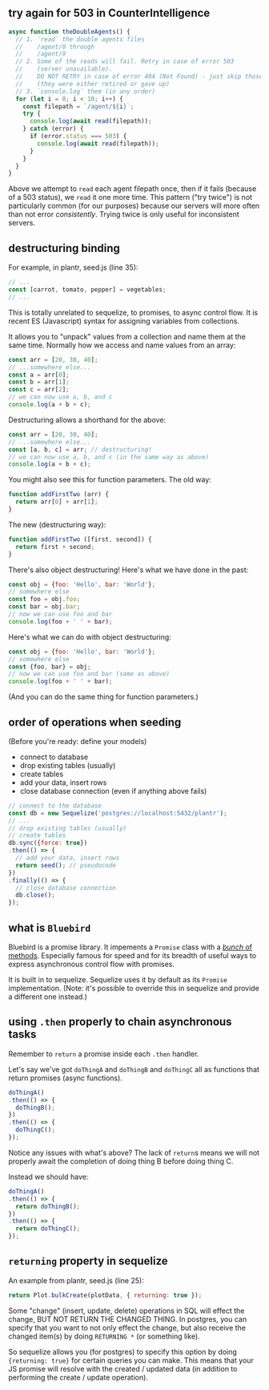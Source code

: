 ## try again for 503 in CounterIntelligence

```js
async function theDoubleAgents() {
  // 1. `read` the double agents files
  //    /agent/0 through
  //    /agent/9
  // 2. Some of the reads will fail. Retry in case of error 503
  //    (server unavailable).
  //    DO NOT RETRY in case of error 404 (Not Found) - just skip those
  //    (they were either retired or gave up)
  // 3. `console.log` them (in any order)
  for (let i = 0; i < 10; i++) {
    const filepath = `/agent/${i}`;
    try {
      console.log(await read(filepath));
    } catch (error) {
      if (error.status === 503) {
        console.log(await read(filepath));
      }
    }
  }
}
```

Above we attempt to `read` each agent filepath once, then if it fails (because of a 503 status), we `read` it one more time. This pattern ("try twice") is not particularly common (for our purposes) because our servers will more often than not error *consistently*. Trying twice is only useful for inconsistent servers.

## destructuring binding

For example, in plantr, seed.js (line 35):

```js
// ...
const [carrot, tomato, pepper] = vegetables;
// ...
```

This is totally unrelated to sequelize, to promises, to async control flow. It is recent ES (Javascript) syntax for assigning variables from collections.

It allows you to "unpack" values from a collection and name them at the same time. Normally how we access and name values from an array:

```js
const arr = [20, 30, 40];
// ...somewhere else...
const a = arr[0];
const b = arr[1];
const c = arr[2];
// we can now use a, b, and c
console.log(a + b + c);
```

Destructuring allows a shorthand for the above:

```js
const arr = [20, 30, 40];
// ...somewhere else...
const [a, b, c] = arr; // destructuring!
// we can now use a, b, and c (in the same way as above)
console.log(a + b + c);
```

You might also see this for function parameters. The old way:

```js
function addFirstTwo (arr) {
  return arr[0] + arr[1];
}
```

The new (destructuring way):

```js
function addFirstTwo ([first, second]) {
  return first + second;
}
```

There's also object destructuring! Here's what we have done in the past:

```js
const obj = {foo: 'Hello', bar: 'World'};
// somewhere else
const foo = obj.foo;
const bar = obj.bar;
// now we can use foo and bar
console.log(foo + ' ' + bar);
```

Here's what we can do with object destructuring:

```js
const obj = {foo: 'Hello', bar: 'World'};
// somewhere else
const {foo, bar} = obj;
// now we can use foo and bar (same as above)
console.log(foo + ' ' + bar);
```

(And you can do the same thing for function parameters.)

## order of operations when seeding

(Before you're ready: define your models)

- connect to database
- drop existing tables (usually)
- create tables
- add your data, insert rows
- close database connection (even if anything above fails)

```js
// connect to the database
const db = new Sequelize('postgres://localhost:5432/plantr');
// ...
// drop existing tables (usually)
// create tables
db.sync({force: true})
.then(() => {
  // add your data, insert rows
  return seed(); // pseudocode
})
.finally(() => {
  // close database connection
  db.close();
});
```

## what is `Bluebird`

Bluebird is a promise library. It impements a `Promise` class with a [*bunch* of methods](http://bluebirdjs.com/docs/api-reference.html). Especially famous for speed and for its breadth of useful ways to express asynchronous control flow with promises.

It is built in to sequelize. Sequelize uses it by default as its `Promise` implementation. (Note: it's possible to override this in sequelize and provide a different one instead.)

## using `.then` properly to chain asynchronous tasks

Remember to `return` a promise inside each `.then` handler.

Let's say we've got `doThingA` and `doThingB` and `doThingC` all as functions that return promises (async functions).

```js
doThingA()
.then(() => {
  doThingB();
})
.then(() => {
  doThingC();
});
```

Notice any issues with what's above? The lack of `return`s means we will not properly await the completion of doing thing B before doing thing C.

Instead we should have:

```js
doThingA()
.then(() => {
  return doThingB();
})
.then(() => {
  return doThingC();
});
```

## `returning` property in sequelize

An example from plantr, seed.js (line 25):

```js
return Plot.bulkCreate(plotData, { returning: true });
```

Some "change" (insert, update, delete) operations in SQL will effect the change, BUT NOT RETURN THE CHANGED THING. In postgres, you can specify that you want to not only effect the change, but also receive the changed item(s) by doing `RETURNING *` (or something like).

So sequelize allows you (for postgres) to specify this option by doing `{returning: true}` for certain queries you can make. This means that your JS promise will resolve with the created / updated data (in addition to performing the create / update operation).
